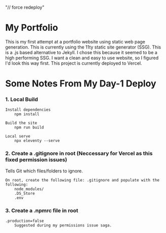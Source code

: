 "// force redeploy" 

# My Portfolio

This is my first attempt at a portfolio website using static web page generation. This is currently using the
11ty static site generator (SSG). This is a .js based alternative to Jekyll. I chose this because it seemed to be a
high performing SSG. I want a clean and easy to use website, so I figured I'd look this way first. This project is
currently deployed to Vercel.

# Some Notes From My Day-1 Deploy

### 1. Local Build
	
	Install dependencies
		npm install

	Build the site
		npm run build
	
	Local serve
		npx eleventy --serve
	
### 2. Create a .gitignore in root (Neccessary for Vercel as this fixed permission issues)
Tells Git which files/folders to ignore.
	
	On root, create the following file: .gitignore and populate with the following:	
		node_modules/
		.DS_Store
		.env

### 3. Create a .npmrc file in root
	.production=false
		Suggested during my permissions issue saga.
		
